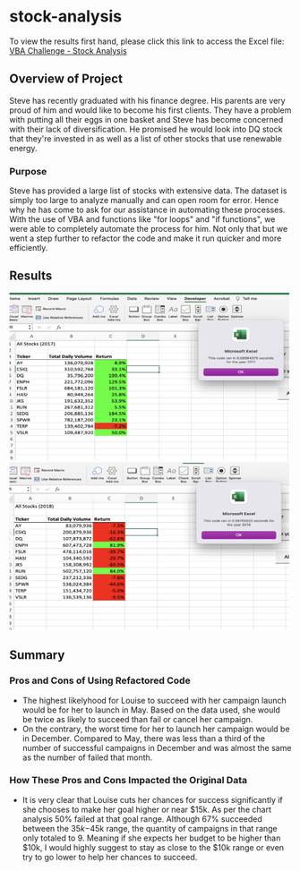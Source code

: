 # stock-analysis
To view the results first hand, please click this link to access the Excel file: [VBA Challenge - Stock Analysis](https://github.com/yaakoum/stock-analysis/blob/main/VBA_Challenge.xlsm)

## Overview of Project
Steve has recently graduated with his finance degree. His parents are very proud of him and would like to become his first clients. They have a problem with putting all their eggs in one basket and Steve has become concerned with their lack of diversification. He promised he would look into DQ stock that they're invested in as well as a list of other stocks that use renewable energy. 

### Purpose
Steve has provided a large list of stocks with extensive data. The dataset is simply too large to analyze manually and can open room for error. Hence why he has come to ask for our assistance in automating these processes. With the use of VBA and functions like "for loops" and "if functions", we were able to completely automate the process for him. Not only that but we went a step further to refactor the code and make it run quicker and more efficiently. 

## Results
<img src="https://github.com/yaakoum/stock-analysis/blob/main/Resources/VBA_Challenge_2017.png" width="500" height="300" />
<img src="https://github.com/yaakoum/stock-analysis/blob/main/Resources/VBA_Challenge_2018.png" width="500" height="300" />

## Summary

### Pros and Cons of Using Refactored Code
- The highest likelyhood for Louise to succeed with her campaign launch would be for her to launch in May. Based on the data used, she would be twice as likely to succeed than fail or cancel her campaign.
- On the contrary, the worst time for her to launch her campaign would be in December. Compared to May, there was less than a third of the number of successful campaigns in December and was almost the same as the number of failed that month.
### How These Pros and Cons Impacted the Original Data
- It is very clear that Louise cuts her chances for success significantly if she chooses to make her goal higher or near $15k. As per the chart analysis 50% failed at that goal range. Although 67% succeeded between the $35k-$45k range, the quantity of campaigns in that range only totaled to 9. Meaning if she expects her budget to be higher than $10k, I would highly suggest to stay as close to the $10k range or even try to go lower to help her chances to succeed.

